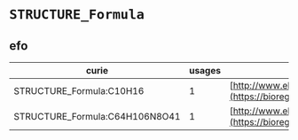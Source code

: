 # `STRUCTURE_Formula`

## efo

| curie                          |   usages | nodes                                                                                               |
|--------------------------------|----------|-----------------------------------------------------------------------------------------------------|
| STRUCTURE_Formula:C10H16       |        1 | [http://www.ebi.ac.uk/efo/EFO:0003191](https://bioregistry.io/http://www.ebi.ac.uk/efo/EFO:0003191) |
| STRUCTURE_Formula:C64H106N8O41 |        1 | [http://www.ebi.ac.uk/efo/EFO:0003237](https://bioregistry.io/http://www.ebi.ac.uk/efo/EFO:0003237) |
